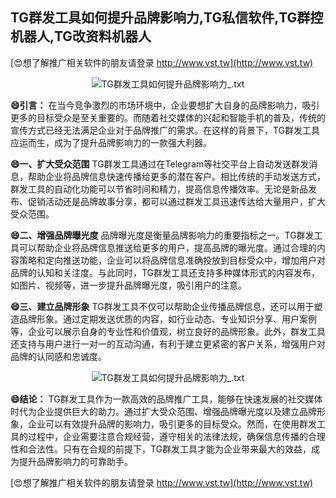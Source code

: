 ## **TG群发工具如何提升品牌影响力,TG私信软件,TG群控机器人,TG改资料机器人**

[😍想了解推广相关软件的朋友请登录 http://www.vst.tw](http://www.vst.tw)

 <center><img src="https://vst.tw/MP4/tuiguang/png/8.png" alt="TG群发工具如何提升品牌影响力_.txt"></center>

**😄引言：**
在当今竞争激烈的市场环境中，企业要想扩大自身的品牌影响力，吸引更多的目标受众是至关重要的。而随着社交媒体的兴起和智能手机的普及，传统的宣传方式已经无法满足企业对于品牌推广的需求。在这样的背景下，TG群发工具应运而生，成为了提升品牌影响力的一款强大利器。

**😄一、扩大受众范围**
TG群发工具通过在Telegram等社交平台上自动发送群发消息，帮助企业将品牌信息快速传播给更多的潜在客户。相比传统的手动发送方式，群发工具的自动化功能可以节省时间和精力，提高信息传播效率。无论是新品发布、促销活动还是品牌故事分享，都可以通过群发工具迅速传达给大量用户，扩大受众范围。

**😄二、增强品牌曝光度**
品牌曝光度是衡量品牌影响力的重要指标之一。TG群发工具可以帮助企业将品牌信息推送给更多的用户，提高品牌的曝光度。通过合理的内容策略和定向推送功能，企业可以将品牌信息准确投放到目标受众中，增加用户对品牌的认知和关注度。与此同时，TG群发工具还支持多种媒体形式的内容发布，如图片、视频等，进一步提升品牌曝光度，吸引用户的注意。

**😄三、建立品牌形象**
TG群发工具不仅可以帮助企业传播品牌信息，还可以用于塑造品牌形象。通过定期发送优质的内容，如行业动态、专业知识分享、用户案例等，企业可以展示自身的专业性和价值观，树立良好的品牌形象。此外，群发工具还支持与用户进行一对一的互动沟通，有利于建立更紧密的客户关系，增强用户对品牌的认同感和忠诚度。

 <center><img src="https://vst.tw/MP4/tuiguang/png/8.png" alt="TG群发工具如何提升品牌影响力_.txt"></center>

**😄结论：**
TG群发工具作为一款高效的品牌推广工具，能够在快速发展的社交媒体时代为企业提供巨大的助力。通过扩大受众范围、增强品牌曝光度以及建立品牌形象，企业可以有效提升品牌的影响力，吸引更多的目标受众。然而，在使用群发工具的过程中，企业需要注意合规经营，遵守相关的法律法规，确保信息传播的合理性和合法性。只有在合规的前提下，TG群发工具才能为企业带来最大的效益，成为提升品牌影响力的可靠助手。

[😍想了解推广相关软件的朋友请登录 http://www.vst.tw](http://www.vst.tw)



